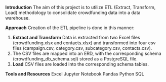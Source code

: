 **Introduction**
The aim of this project is to utilize ETL (Extract, Transform, Load) methodology to consolidate crowdfunding data into a data warehouse. 

**Approach**
Creation of the ETL pipeline is done in this manner:
1) **Extract and Transform** Data is extracted from  two Excel files (crowdfunding.xlsx and contacts.xlsx) and transformed into four csv files (campaign.csv, category.csv, subcategory.csv, contacts.csv).
2) The CSV files are mapped into an ERD, with the corresponding schema (crowdfunding_db_schema.sql) stored as a PostgreSQL file.
3) **Load** CSV files are loaded into the corresponding schema tables.
   

**Tools and Resources**
Excel
Jupyter Notebook
Pandas
Python
SQL
